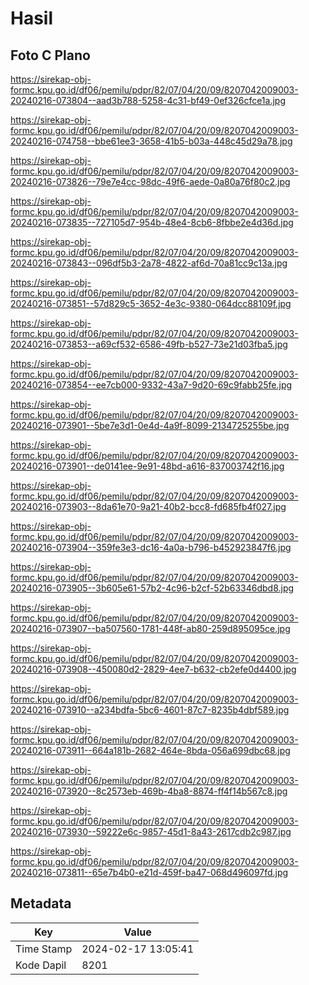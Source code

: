 # Hasil

## Foto C Plano

https://sirekap-obj-formc.kpu.go.id/df06/pemilu/pdpr/82/07/04/20/09/8207042009003-20240216-073804--aad3b788-5258-4c31-bf49-0ef326cfce1a.jpg

https://sirekap-obj-formc.kpu.go.id/df06/pemilu/pdpr/82/07/04/20/09/8207042009003-20240216-074758--bbe61ee3-3658-41b5-b03a-448c45d29a78.jpg

https://sirekap-obj-formc.kpu.go.id/df06/pemilu/pdpr/82/07/04/20/09/8207042009003-20240216-073826--79e7e4cc-98dc-49f6-aede-0a80a76f80c2.jpg

https://sirekap-obj-formc.kpu.go.id/df06/pemilu/pdpr/82/07/04/20/09/8207042009003-20240216-073835--727105d7-954b-48e4-8cb6-8fbbe2e4d36d.jpg

https://sirekap-obj-formc.kpu.go.id/df06/pemilu/pdpr/82/07/04/20/09/8207042009003-20240216-073843--096df5b3-2a78-4822-af6d-70a81cc9c13a.jpg

https://sirekap-obj-formc.kpu.go.id/df06/pemilu/pdpr/82/07/04/20/09/8207042009003-20240216-073851--57d829c5-3652-4e3c-9380-064dcc88109f.jpg

https://sirekap-obj-formc.kpu.go.id/df06/pemilu/pdpr/82/07/04/20/09/8207042009003-20240216-073853--a69cf532-6586-49fb-b527-73e21d03fba5.jpg

https://sirekap-obj-formc.kpu.go.id/df06/pemilu/pdpr/82/07/04/20/09/8207042009003-20240216-073854--ee7cb000-9332-43a7-9d20-69c9fabb25fe.jpg

https://sirekap-obj-formc.kpu.go.id/df06/pemilu/pdpr/82/07/04/20/09/8207042009003-20240216-073901--5be7e3d1-0e4d-4a9f-8099-2134725255be.jpg

https://sirekap-obj-formc.kpu.go.id/df06/pemilu/pdpr/82/07/04/20/09/8207042009003-20240216-073901--de0141ee-9e91-48bd-a616-837003742f16.jpg

https://sirekap-obj-formc.kpu.go.id/df06/pemilu/pdpr/82/07/04/20/09/8207042009003-20240216-073903--8da61e70-9a21-40b2-bcc8-fd685fb4f027.jpg

https://sirekap-obj-formc.kpu.go.id/df06/pemilu/pdpr/82/07/04/20/09/8207042009003-20240216-073904--359fe3e3-dc16-4a0a-b796-b452923847f6.jpg

https://sirekap-obj-formc.kpu.go.id/df06/pemilu/pdpr/82/07/04/20/09/8207042009003-20240216-073905--3b605e61-57b2-4c96-b2cf-52b63346dbd8.jpg

https://sirekap-obj-formc.kpu.go.id/df06/pemilu/pdpr/82/07/04/20/09/8207042009003-20240216-073907--ba507560-1781-448f-ab80-259d895095ce.jpg

https://sirekap-obj-formc.kpu.go.id/df06/pemilu/pdpr/82/07/04/20/09/8207042009003-20240216-073908--450080d2-2829-4ee7-b632-cb2efe0d4400.jpg

https://sirekap-obj-formc.kpu.go.id/df06/pemilu/pdpr/82/07/04/20/09/8207042009003-20240216-073910--a234bdfa-5bc6-4601-87c7-8235b4dbf589.jpg

https://sirekap-obj-formc.kpu.go.id/df06/pemilu/pdpr/82/07/04/20/09/8207042009003-20240216-073911--664a181b-2682-464e-8bda-056a699dbc68.jpg

https://sirekap-obj-formc.kpu.go.id/df06/pemilu/pdpr/82/07/04/20/09/8207042009003-20240216-073920--8c2573eb-469b-4ba8-8874-ff4f14b567c8.jpg

https://sirekap-obj-formc.kpu.go.id/df06/pemilu/pdpr/82/07/04/20/09/8207042009003-20240216-073930--59222e6c-9857-45d1-8a43-2617cdb2c987.jpg

https://sirekap-obj-formc.kpu.go.id/df06/pemilu/pdpr/82/07/04/20/09/8207042009003-20240216-073811--65e7b4b0-e21d-459f-ba47-068d496097fd.jpg


## Metadata

| Key        | Value               |
| ---------- | ------------------- |
| Time Stamp | 2024-02-17 13:05:41 |
| Kode Dapil | 8201                |



